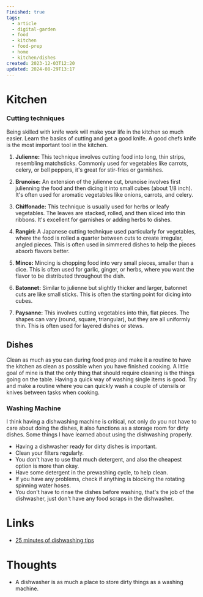 ```yaml
---
Finished: true
tags:
  - article
  - digital-garden
  - food
  - kitchen
  - food-prep
  - home
  - kitchen/dishes
created: 2023-12-03T12:20
updated: 2024-08-29T13:17
---
```

# Kitchen





### Cutting techniques
Being skilled with knife work will make your life in the kitchen so much easier. Learn the basics of cutting and get a good knife. A good chefs knife is the most important tool in the kitchen.  

1. **Julienne:** This technique involves cutting food into long, thin strips, resembling matchsticks. Commonly used for vegetables like carrots, celery, or bell peppers, it's great for stir-fries or garnishes.

2. **Brunoise:** An extension of the julienne cut, brunoise involves first julienning the food and then dicing it into small cubes (about 1/8 inch). It's often used for aromatic vegetables like onions, carrots, and celery.

3. **Chiffonade:** This technique is usually used for herbs or leafy vegetables. The leaves are stacked, rolled, and then sliced into thin ribbons. It's excellent for garnishes or adding herbs to dishes.

5. **Rangiri:** A Japanese cutting technique used particularly for vegetables, where the food is rolled a quarter between cuts to create irregular, angled pieces. This is often used in simmered dishes to help the pieces absorb flavors better.

6. **Mince:** Mincing is chopping food into very small pieces, smaller than a dice. This is often used for garlic, ginger, or herbs, where you want the flavor to be distributed throughout the dish.

7. **Batonnet:** Similar to julienne but slightly thicker and larger, batonnet cuts are like small sticks. This is often the starting point for dicing into cubes.

8. **Paysanne:** This involves cutting vegetables into thin, flat pieces. The shapes can vary (round, square, triangular), but they are all uniformly thin. This is often used for layered dishes or stews.


## Dishes
Clean as much as you can during food prep and make it a routine to have the kitchen as clean as possible when you have finished cooking. A little goal of mine is that the only thing that should require cleaning is the things going on the table. 
Having a quick way of washing single items is good. Try and make a routine where you can quickly wash a couple of utensils or knives between tasks when cooking. 
### Washing Machine
I think having a dishwashing machine is critical, not only do you not have to care about doing the dishes, it also functions as a storage room for dirty dishes. Some things I have learned about using the dishwashing properly. 
- Having a dishwasher ready for dirty dishes is important. 
- Clean your filters regularly.
- You don't have to use that much detergent, and also the cheapest option is more than okay. 
- Have some detergent in the prewashing cycle, to help clean. 
- If you have any problems, check if anything is blocking the rotating spinning water hoses. 
- You don't have to rinse the dishes before washing, that's the job of the dishwasher, just don't have any food scraps in the dishwasher. 


# Links
- [25 minutes of dishwashing tips](https://youtu.be/jHP942Livy0?si=4UnAyuwldJL1iqjc)

# Thoughts 
- A dishwasher is as much a place to store dirty things as a washing machine. 


